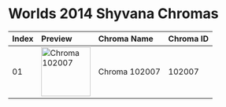 # Worlds 2014 Shyvana Chromas

| Index | Preview | Chroma Name | Chroma ID |
|:---|:---|:---|:---|
| 01 | <img src='https://raw.communitydragon.org/latest/plugins/rcp-be-lol-game-data/global/default/v1/champion-chroma-images/102/102007.png' alt='Chroma 102007' width='100'> | Chroma 102007 | 102007 |
